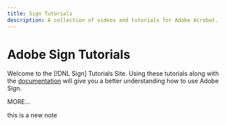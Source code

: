 ```yaml
---
title: Sign Tutorials
description: A collection of videos and tutorials for Adobe Acrobat.
---
```


# Adobe Sign Tutorials

Welcome to the [!DNL Sign] Tutorials Site.  Using these tutorials along with the [documentation](https://helpx.adobe.com/sign/user-guide.html) will give you a better understanding how to use Adobe Sign.

MORE...

this is a new note

<!--
See other -learn tutorials landing pages to get ideas for additional content
-->
